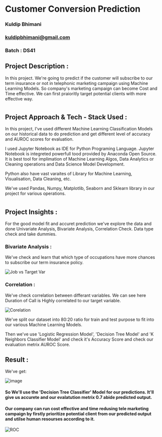 # Customer Conversion Prediction

### Kuldip Bhimani
### kuldipbhimani@gmail.com
### Batch : DS41


## Project Description :
In this project. We're going to predict if the customer will subscribe to our term insurance or not in telephonic marketing campaign using Machine Learning Models. So company's marketing campaign can become Cost and Time effective. We can first praioritly target potential clients with more effective way.

# 

## Project Approach & Tech - Stack Used :
In this project, I've used different Machine Learning Classification Models on our historical data to do prediction and get different level of accuracy and AUROC scores for evaluation.

I used Jupyter Notebook as IDE for Python Programing Language. Jupyter Notebook is integreted powerfull tood provided by Anaconda Open Source. It is best tool for implimation of Machine Learning Algos, Data Analytics or Cleaning operations and Data Science Model Development.

Python also have vast varaites of Library for Machine Learning, Visualisation, Data Cleaning, etc.

We've used Pandas, Numpy, Matplotlib, Seaborn and Sklearn library in our project for various operations.

# 
## Project Insights :
For the good model fit and accuret prediction we've explore the data and done Univariate Analysis, Bivariate Analysis, Correlation Check. Data type check and take dummies.

### Bivariate Analysis :
We've check and learn that which type of occupations have more chances to subscribe our term insurance policy.

![Job vs Target Var](https://user-images.githubusercontent.com/108011984/224013187-67855495-0211-4593-a155-04faf6702287.png)


### Correlation :
We've check correlation between differant variables. We can see here Duration of Call is Highly correlated to our target variable.

![Corelation](https://user-images.githubusercontent.com/108011984/224006874-338b80e4-5aeb-41b8-a2e1-5cad380d5f83.png)


We've split our dataset into 80:20 ratio for train and test purpose to fit into our various Machine Learning Models.

Then we've use 'Logistic Regression Model', 'Decision Tree Model' and 'K Neighbors Classifier Model' and check it's Accuracy Score and check our evaluation metrix AUROC Score.


## Result :

We've get:
	
![image](https://user-images.githubusercontent.com/108011984/224009909-541c8120-fcd7-4c49-b790-10c2a6f9e47a.png)

#### So We'll use the 'Decision Tree Classifier' Model for our predictions. It'll give us accurete and our evalatution metrix 0.7 abide predicted output.

#### Our company can run cost effective and time redusing tele marketing campaign by firstly prioritize potential client from our predicted output and utilse human resourses according to it.


![ROC](https://user-images.githubusercontent.com/108011984/223997228-a643c99c-a52d-4159-8ec1-4a8f64fc0366.png)

